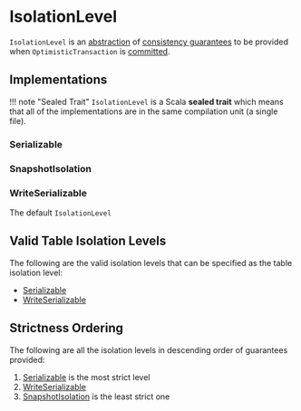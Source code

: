 # IsolationLevel

`IsolationLevel` is an [abstraction](#contract) of [consistency guarantees](#implementations) to be provided when `OptimisticTransaction` is [committed](OptimisticTransaction.md#commit).

## Implementations

!!! note "Sealed Trait"
    `IsolationLevel` is a Scala **sealed trait** which means that all of the implementations are in the same compilation unit (a single file).

### <span id="Serializable"> Serializable

### <span id="SnapshotIsolation"> SnapshotIsolation

### <span id="WriteSerializable"><span id="DEFAULT"> WriteSerializable

The default `IsolationLevel`

## <span id="validTableIsolationLevels"> Valid Table Isolation Levels

The following are the valid isolation levels that can be specified as the table isolation level:

* [Serializable](#Serializable)
* [WriteSerializable](#WriteSerializable)

## <span id="allLevelsInDescOrder"> Strictness Ordering

The following are all the isolation levels in descending order of guarantees provided:

1. [Serializable](#Serializable) is the most strict level
1. [WriteSerializable](#WriteSerializable)
1. [SnapshotIsolation](#SnapshotIsolation) is the least strict one
